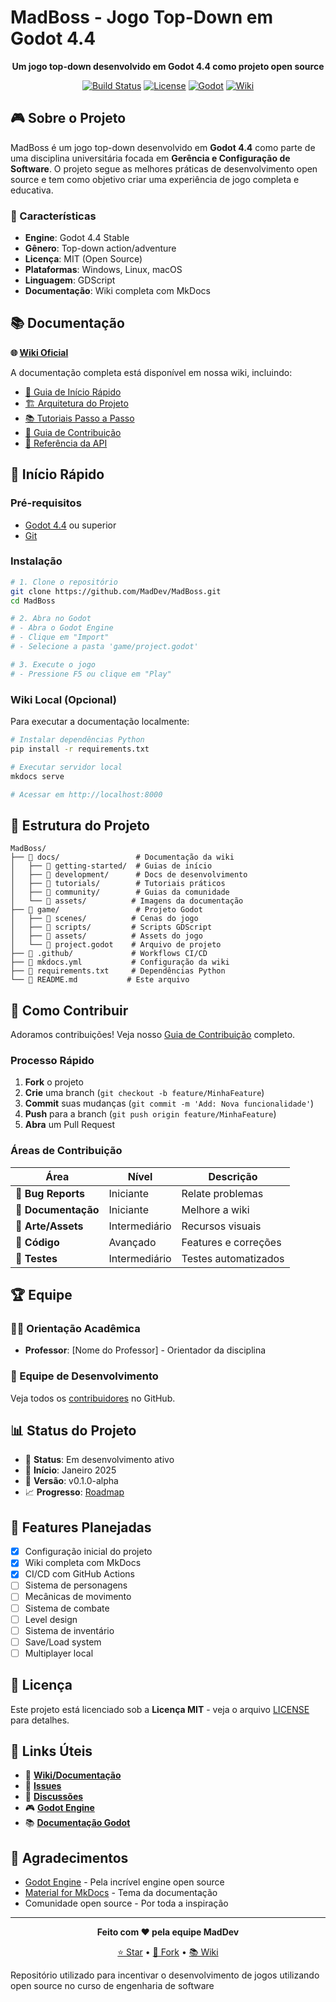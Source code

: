 # MadBoss - Jogo Top-Down em Godot 4.4

<div align="center">
  
  **Um jogo top-down desenvolvido em Godot 4.4 como projeto open source**
  
  [![Build Status](https://github.com/MadDev/MadBoss/workflows/Build%20and%20Deploy%20Wiki/badge.svg)](https://github.com/MadDev/MadBoss/actions)
  [![License](https://img.shields.io/github/license/MadDev/MadBoss)](LICENSE)
  [![Godot](https://img.shields.io/badge/Godot-4.4-blue.svg)](https://godotengine.org/)
  [![Wiki](https://img.shields.io/badge/Wiki-Online-green.svg)](https://maddev.github.io/MadBoss/)
  
</div>

## 🎮 Sobre o Projeto

MadBoss é um jogo top-down desenvolvido em **Godot 4.4** como parte de uma disciplina universitária focada em **Gerência e Configuração de Software**. O projeto segue as melhores práticas de desenvolvimento open source e tem como objetivo criar uma experiência de jogo completa e educativa.

### 🎯 Características

- **Engine**: Godot 4.4 Stable
- **Gênero**: Top-down action/adventure
- **Licença**: MIT (Open Source)
- **Plataformas**: Windows, Linux, macOS
- **Linguagem**: GDScript
- **Documentação**: Wiki completa com MkDocs

## 📚 Documentação

**🌐 [Wiki Oficial](https://maddev.github.io/MadBoss/)**

A documentação completa está disponível em nossa wiki, incluindo:

- [🚀 Guia de Início Rápido](https://maddev.github.io/MadBoss/getting-started/)
- [🏗️ Arquitetura do Projeto](https://maddev.github.io/MadBoss/development/architecture/)
- [📚 Tutoriais Passo a Passo](https://maddev.github.io/MadBoss/tutorials/)
- [🤝 Guia de Contribuição](https://maddev.github.io/MadBoss/community/contributing-guide/)
- [📖 Referência da API](https://maddev.github.io/MadBoss/api/)

## 🚀 Início Rápido

### Pré-requisitos

- [Godot 4.4](https://godotengine.org/download) ou superior
- [Git](https://git-scm.com/)

### Instalação

```bash
# 1. Clone o repositório
git clone https://github.com/MadDev/MadBoss.git
cd MadBoss

# 2. Abra no Godot
# - Abra o Godot Engine
# - Clique em "Import"
# - Selecione a pasta 'game/project.godot'

# 3. Execute o jogo
# - Pressione F5 ou clique em "Play"
```

### Wiki Local (Opcional)

Para executar a documentação localmente:

```bash
# Instalar dependências Python
pip install -r requirements.txt

# Executar servidor local
mkdocs serve

# Acessar em http://localhost:8000
```

## 📁 Estrutura do Projeto

```
MadBoss/
├── 📂 docs/                 # Documentação da wiki
│   ├── 📂 getting-started/  # Guias de início
│   ├── 📂 development/      # Docs de desenvolvimento
│   ├── 📂 tutorials/        # Tutoriais práticos
│   ├── 📂 community/        # Guias da comunidade
│   └── 📂 assets/          # Imagens da documentação
├── 📂 game/                 # Projeto Godot
│   ├── 📂 scenes/          # Cenas do jogo
│   ├── 📂 scripts/         # Scripts GDScript
│   ├── 📂 assets/          # Assets do jogo
│   └── 📄 project.godot    # Arquivo de projeto
├── 📂 .github/             # Workflows CI/CD
├── 📄 mkdocs.yml           # Configuração da wiki
├── 📄 requirements.txt     # Dependências Python
└── 📄 README.md           # Este arquivo
```

## 🤝 Como Contribuir

Adoramos contribuições! Veja nosso [Guia de Contribuição](https://maddev.github.io/MadBoss/community/contributing-guide/) completo.

### Processo Rápido

1. **Fork** o projeto
2. **Crie** uma branch (`git checkout -b feature/MinhaFeature`)
3. **Commit** suas mudanças (`git commit -m 'Add: Nova funcionalidade'`)
4. **Push** para a branch (`git push origin feature/MinhaFeature`)
5. **Abra** um Pull Request

### Áreas de Contribuição

| Área | Nível | Descrição |
|------|-------|-----------|
| 🐛 **Bug Reports** | Iniciante | Relate problemas |
| 📝 **Documentação** | Iniciante | Melhore a wiki |
| 🎨 **Arte/Assets** | Intermediário | Recursos visuais |
| 🔧 **Código** | Avançado | Features e correções |
| 🧪 **Testes** | Intermediário | Testes automatizados |

## 🏆 Equipe

### 👨‍🏫 Orientação Acadêmica
- **Professor**: [Nome do Professor] - Orientador da disciplina

### 👥 Equipe de Desenvolvimento
Veja todos os [contribuidores](https://github.com/MadDev/MadBoss/graphs/contributors) no GitHub.

## 📊 Status do Projeto

- 🚧 **Status**: Em desenvolvimento ativo
- 📅 **Início**: Janeiro 2025
- 🎯 **Versão**: v0.1.0-alpha
- 📈 **Progresso**: [Roadmap](https://maddev.github.io/MadBoss/community/roadmap/)

## 🌟 Features Planejadas

- [x] Configuração inicial do projeto
- [x] Wiki completa com MkDocs
- [x] CI/CD com GitHub Actions
- [ ] Sistema de personagens
- [ ] Mecânicas de movimento
- [ ] Sistema de combate
- [ ] Level design
- [ ] Sistema de inventário
- [ ] Save/Load system
- [ ] Multiplayer local

## 📜 Licença

Este projeto está licenciado sob a **Licença MIT** - veja o arquivo [LICENSE](LICENSE) para detalhes.

## 🔗 Links Úteis

- 📖 **[Wiki/Documentação](https://maddev.github.io/MadBoss/)**
- 🐛 **[Issues](https://github.com/MadDev/MadBoss/issues)**
- 💬 **[Discussões](https://github.com/MadDev/MadBoss/discussions)**
- 🎮 **[Godot Engine](https://godotengine.org/)**
- 📚 **[Documentação Godot](https://docs.godotengine.org/)**

## 💖 Agradecimentos

- [Godot Engine](https://godotengine.org/) - Pela incrível engine open source
- [Material for MkDocs](https://squidfunk.github.io/mkdocs-material/) - Tema da documentação
- Comunidade open source - Por toda a inspiração

---

<div align="center">
  
  **Feito com ❤️ pela equipe MadDev**
  
  [⭐ Star](https://github.com/MadDev/MadBoss) • [🍴 Fork](https://github.com/MadDev/MadBoss/fork) • [📚 Wiki](https://maddev.github.io/MadBoss/)
  
</div>
Repositório utilizado para incentivar o desenvolvimento de jogos utilizando open source no curso de engenharia de software 
